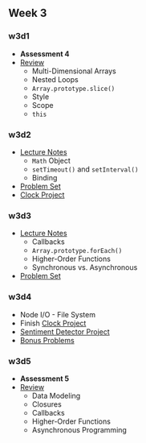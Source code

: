 ## Week 3

### w3d1
+ **Assessment 4**
+ [Review][w3d1-lecture-notes]
  + Multi-Dimensional Arrays
  + Nested Loops
  + `Array.prototype.slice()`
  + Style
  + Scope
  + `this`

[w3d1-assessment]:./d1/assessment
[w3d1-lecture-notes]:./d1/lecture_notes.md

### w3d2
+ [Lecture Notes][w3d2-lecture-notes]
  + `Math` Object
  + `setTimeout()` and `setInterval()`
  + Binding
+ [Problem Set][w3d2-pset]
+ [Clock Project][clock]

[w3d2-lecture-notes]:./d2/lecture_notes.md
[w3d2-pset]:./d2/problem_set.md
[clock]:./d2/clock.md

### w3d3
+ [Lecture Notes][w3d3-lecture-notes]
  + Callbacks
  + `Array.prototype.forEach()`
  + Higher-Order Functions
  + Synchronous vs. Asynchronous
+ [Problem Set][w3d3-pset]

[w3d3-lecture-notes]:./d3/lecture_notes.md
[w3d3-pset]:./d3/problem_set.md

### w3d4
+ Node I/O - File System
+ Finish [Clock Project][clock]
+ [Sentiment Detector Project][sentiment-detector]
+ [Bonus Problems](./bonus_problems)

[sentiment-detector]:./d4/sentiment_detector

### w3d5
+ **Assessment 5**
+ [Review][w4d1-lecture-notes]
  + Data Modeling
  + Closures
  + Callbacks
  + Higher-Order Functions
  + Asynchronous Programming

[w4d1-lecture-notes]:../w4/d1/lecture_notes.md
[w3d5-assessment]:./d5/assessment
